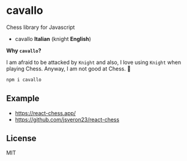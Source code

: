 # cavallo

Chess library for Javascript

- cavallo **Italian** (knight **English**)

**Why `cavallo`?**

I am afraid to be attacked by `Knight` and also, I love using `Knight` when playing Chess. Anyway, I am not good at Chess. 🥺  

```js
npm i cavallo
```

## Example

- https://react-chess.app/
- https://github.com/jsveron23/react-chess

## License

MIT
